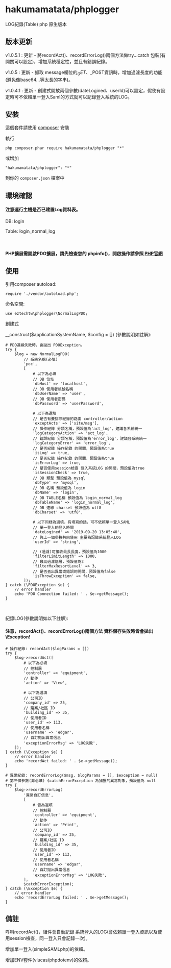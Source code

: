hakumamatata/phplogger
=======================
LOG紀錄(Table) php 原生版本

版本更新
----
v1.0.5.1 :
更新 - 將recordAct()、recordErrorLog()兩個方法做try...catch 包裝(有開關可以設定)，增加系統穩定性，並且有錯誤紀錄。

v1.0.5 :
更新 - 抓取 message欄位的$_GET、$_POST資訊時，增加過濾長度的功能 (避免像base64...等太長的字串)。

v1.0.4.1 :
更新 - 創建式開放兩個參數(dateLogined、userId)可以設定，假使有設定時可不依賴單一登入Saml的方式就可以記錄登入系統的LOG。

安裝
----
這個套件請使用 [composer](http://getcomposer.org/download/) 安裝

執行

```
php composer.phar require hakumamatata/phplogger "*"
```

或增加

```
"hakumamatata/phplogger": "*"
```

到你的 `composer.json` 檔案中


環境確認
----
#### 注意運行主機是否已建置Log資料表。

DB: login

Table: login_normal_log

<br>

#### PHP擴展需開啟PDO擴展，請先檢查您的 phpinfo()，開啟操作請參照 [PHP官網](https://www.php.net/manual/en/pdo.installation.php)


使用
----
引用composer autoload:
```
require './vendor/autoload.php';
```

命名空間:
```
use eztechtw\phplogger\NormalLogPDO;
```

創建式
 
__construct($applicationSystemName, $config = []) (參數說明如註解):
```
# PDO連線失敗時，會拋出 PDOException。
try {
    $log = new NormalLogPDO(
        // 系統名稱(必填)
        'poc', 
        [
            # 以下為必填
            // DB 位址
            'dbHost' => 'localhost',
            // DB 使用者帳號名稱
            'dbUserName' => 'user',
            // DB 使用者密碼
            'dbPassword' => 'userPassword',
        
            # 以下為選填
            // 是否有要排除紀錄的路由 controller/action 
            'exceptActs' => ['site/msg'],
            // 操作紀錄 分類名稱，預設值為'act_log'，建議各系統統一
            'logCategoryAction' => 'act_log',
            // 錯誤紀錄 分類名稱，預設值為'error_log'，建議各系統統一
            'logCategoryError' => 'error_log',
            // 是否紀錄 操作紀錄 的開關，預設值為true
            'isLog' => true,
            // 是否紀錄 操作紀錄 的開關，預設值為true
            'isErrorLog' => true,
            // 是否使用session檢查 登入系統LOG 的開關，預設值為true
            'isSessionCheck' => true,
            // DB 類型 預設值為 mysql
            'dbType' => 'mysql',
            // DB 名稱 預設值為 login
            'dbName' => 'login',
            // DB TABLE名稱 預設值為 login_normal_log
            'dbTableName' => 'login_normal_log',
            // DB 連線 charset 預設值為 utf8
            'dbCharset' => 'utf8',
            
            # 以下同樣為選填，有填寫的話，可不依賴單一登入SAML
            // 單一登入的登入時間
            'dateLogined' => '2019-09-20 13:05:40',
            // 與上一個參數共同使用 主要為記錄系統登入LOG 
            'userId' => 'string',
            
            // (過濾)可接收最長長度，預設值為1000
            'filterLimitLength' => 1000,
            // 最高過濾階層，預設值為3
            'filterMaxResortLevel' => 3,
            // 是否丟出異常或錯誤的開關，預設值為false
            'isThrowException' => false,
        ]);
} catch (\PDOException $e) {
    // error handler
    echo 'PDO Connection failed: ' . $e->getMessage();
}
```

<br>

紀錄LOG(參數說明如以下註解):

#### 注意，recordAct()、recordErrorLog()兩個方法 資料儲存失敗時皆會拋出 \Exception!
```
# 操作紀錄: recordAct($logParams = [])
try {
    $log->recordAct([
        # 以下為必填
        // 控制器
        'controller' => 'equipment',
        // 動作
        'action' => 'View',
        
        # 以下為選填
        // 公司ID
        'company_id' => 25,
        // 建案/社區 ID
        'building_id' => 35,
        // 使用者ID
        'user_id' => 113,
        // 使用者名稱
        'username' => 'edgar',
        // 自訂拋出異常信息
        'exceptionErrorMsg' => 'LOG失敗',
    ]);
} catch (\Exception $e) {
    // error handler
    echo 'recordAct failed: ' . $e->getMessage();
}

# 異常紀錄: recordErrorLog($msg, $logParams = [], $exception = null)
# 第三個參數(非必填) $catchErrorException 為捕獲的異常對象，預設值為 null 
try {
    $log->recordErrorLog(
        '異常自訂信息', 
        [
            # 皆為選填   
            // 控制器
            'controller' => 'equipment',
            // 動作
            'action' => 'Print',
            // 公司ID
            'company_id' => 25,
            // 建案/社區 ID
            'building_id' => 35,
            // 使用者ID
            'user_id' => 113,
            // 使用者名稱
            'username' => 'edgar',
            // 自訂拋出異常信息
            'exceptionErrorMsg' => 'LOG失敗',
        ], 
        $catchErrorException);
} catch (\Exception $e) {
    // error handler
    echo 'recordErrorLog failed: ' . $e->getMessage();
}
```


備註
----
呼叫recordAct()，組件會自動記錄 系統登入的LOG(會依賴單一登入資訊以及使用session檢查，同一登入只會記錄一次)。

增加單一登入(simpleSAMLphp)的依賴。

增加ENV套件(vlucas/phpdotenv)的依賴。
